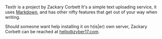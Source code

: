 Textlr is a project by Zackary Corbett
It's a simple text uploading service, it uses [Markdown](http://daringfireball.net/projects/markdown/), and has other nifty features that get out of your way when writing.

Should someone want help installing it on h(is|er) own server, Zackary Corbett can be reached at <hello@zyber17.com>.